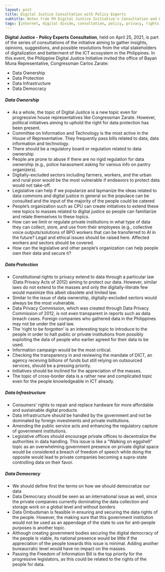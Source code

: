 ```yaml
---
layout: post
title: Digital Justice Consultation with Policy Experts
subtitle: Notes from PH Digital Justice Initiative's Consultation and Workshop
tags: [internet, digital divide, consultation, policy, privacy, rights, laws]
---
```


**Digital Justice - Policy Experts Consultation**, held on April 25, 2021, is part of the series of consultations of the initiative aiming to gather insights, opinions, suggestions, and possible resolutions from the vital stakeholders of digitalization and betterment of the ICT ecosystem in the Philippines. In this event, the Philippine Digital Justice Initiative invited the office of Bayan Muna Representative, Congressman Carlos Zarate:
- Data Ownership
- Data Protection
- Data Infrastructure
- Data Democracy

<!--more-->

##### Data Ownership
- As a whole, the topic of Digital Justice is a new topic even for progressive house representatives like Congressman Zarate. However, political initiatives aiming to uphold the right for data protection has been present.
- Committee on Information and Technology is the most active in the House of Representative. They frequently pass bills related to data, data information and technology.
- There should be a regulatory board or regulation related to data ownership
- People are prone to abuse if there are no rigid regulation for data ownership (e.g., police harassment asking for various info on pantry organizers).
- Digitally-excluded sectors including farmers, workers, and the urban and rural poor would be the most vulnerable if endeavors to protect data would not take-off.
- Legislative can help if we popularize and laymanize the ideas related to data commons and digital justice in general so the populace can be consulted and the input of the majority of the people could be catered
- People’s organization such as CPU can create initiatives to extend these new topics to masses related to digital justice so people can familiarize and relate themselves to these topics.
- How can we limit or regulate private institutions in what type of data they can collect, store, and use from their employees (e.g., collective voice outputs/solutions of BPO workers that can be transferred to AI in the future? Legal and ethical issues should be raised here. Affected workers and sectors should be covered.
- How can the legislative and other people’s organization can help people own their data and secure it?

##### Data Protection
- Constitutional rights to privacy extend to data through a particular law (Data Privacy Acts of 2012) aiming to protect our data. However, similar laws do not extend to the masses and only the digitally-literate few would maximize this albeit obsolete and limited law.
- Similar to the issue of data ownership, digitally-excluded sectors would always be the most vulnerable.
- Data Privacy Commission, which was created through Data Privacy Commission of 2012, is not even transparent in reports such as data breach cases. Foreign companies who gathered data in the Philippines may not be under the said law.
- The ‘right to be forgotten’ is an interesting topic to introduce to the people in order to halt public or private institutions from possibly exploiting the data of people who earlier agreed for their data to be used.
- Information campaign would be the most critical.
- Checking the transparency in and reviewing the mandate of DICT, an agency receiving billions of funds but still relying on outsourced services, should be a pressing priority.
- Initiatives should be inclined for the appreciation of the masses.
- The topic of cross-border data is a rather new and complicated topic even for the people knowledgeable in ICT already.

##### Data Infrastructure
- Consumers’ rights to repair and replace hardware for more affordable and sustainable digital products
- Data infrastructure should be handled by the government and not be dominated by foreign investments and private institutions.
- Amending the public service acts and enhancing the regulatory capture of government institutions.
- Legislative offices should encourage private offices to decentralize the authorities in data handling. This issue is like a “Walking on eggshell” topic as an overwhelming government presence on private digital space would be considered a breach of freedom of speech while doing the opposite would lead to private companies becoming a supra-state controlling data on their favor.

##### Data Democracy
- We should define first the terms on how we should democratize our data
- Data Democracy should be seen as an international issue as well, since the private companies currently dominating the data collection and storage work on a global level and without borders
- Data Ombudsman is feasible in ensuring and securing the data rights of the people. However, the making sure that this government institution would not be used as an appendage of the state to use for anti-people purposes is another topic.
- Although creating government bodies securing the digital democracy of the people is viable, its national presence would be little if the appreciation of the people towards this issue is minimal. Adding another bureaucratic level would have no impact on the masses.
- Passing the Freedom of Information Bill is the top priority for the progressive legislators, as this could be related to the rights of the people for data.

